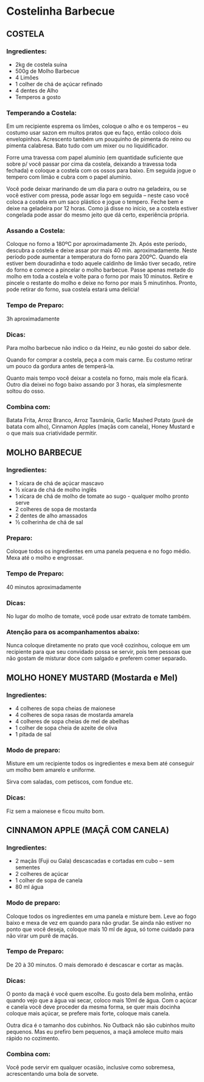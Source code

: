 # Costelinha Barbecue

## COSTELA

### Ingredientes:
- 2kg de costela suína
- 500g de Molho Barbecue
- 4 Limões
- 1 colher de chá de açúcar refinado
- 4 dentes de Alho
- Temperos a gosto

### Temperando a Costela:

Em um recipiente esprema os limões, coloque o alho e os temperos – eu costumo usar sazon em muitos pratos que eu faço, então coloco dois envelopinhos. Acrescento também um pouquinho de pimenta do reino ou pimenta calabresa. Bato tudo com um mixer ou no liquidificador.

Forre uma travessa com papel alumínio (em quantidade suficiente que sobre p/ você passar por cima da costela, deixando a travessa toda fechada)  e coloque a costela com os ossos para baixo. Em seguida jogue o tempero com limão e cubra com o papel alumínio.

Você pode deixar marinando de um dia para o outro na geladeira, ou se você estiver com pressa, pode assar logo em seguida – neste caso você coloca a costela em um saco plástico e jogue o tempero. Feche bem e deixe na geladeira por 12 horas. Como já disse no início, se a costela estiver congelada pode assar do mesmo jeito que dá certo, experiência própria.

### Assando a Costela:

Coloque no forno a 180ºC por aproximadamente 2h. Após este período, descubra a costela e deixe assar por mais 40 min. aproximadamente. Neste período pode aumentar a temperatura do forno para 200ºC. Quando ela estiver bem douradinha e todo aquele caldinho de limão tiver secado, retire do forno e comece a pincelar o molho barbecue. Passe apenas metade do molho em toda a costela e volte para o forno por mais 10 minutos. Retire e pincele o restante do molho e deixe no forno por mais 5 minutinhos. Pronto, pode retirar do forno, sua costela estará uma delícia!

### Tempo de Preparo:

3h aproximadamente

### Dicas:

Para molho barbecue não indico o da Heinz, eu não gostei do sabor dele.

Quando for comprar a costela, peça a com mais carne. Eu costumo retirar um pouco da gordura antes de temperá-la.

Quanto mais tempo você deixar a costela no forno, mais mole ela ficará. Outro dia deixei no fogo baixo assando por 3 horas, ela simplesmente soltou do osso.

### Combina com:

Batata Frita, Arroz Branco, Arroz Tasmânia, Garlic Mashed Potato (purê de batata com alho), Cinnamon Apples (maçãs com canela), Honey Mustard  e o que mais sua criatividade permitir.


## MOLHO BARBECUE

### Ingredientes:
- 1 xícara de chá de açúcar mascavo
- ½ xícara de chá de molho inglês
- 1 xícara de chá de molho de tomate ao sugo  - qualquer molho pronto serve
- 2 colheres de sopa de mostarda
- 2 dentes de alho amassados
- ½ colherinha de chá de sal

### Preparo:

Coloque todos os ingredientes em uma panela pequena e no fogo médio. Mexa até o molho e engrossar.

### Tempo de Preparo:

40 minutos aproximadamente

### Dicas:

No lugar do molho de tomate, você pode usar extrato de tomate também.


### Atenção para os acompanhamentos abaixo:
Nunca coloque diretamente no prato que você cozinhou, coloque em um recipiente para que seu convidado possa se servir, pois tem pessoas que não gostam de misturar doce com salgado e preferem comer separado.


## MOLHO HONEY MUSTARD (Mostarda e Mel)
### Ingredientes:
- 4 colheres de sopa cheias de maionese
- 4 colheres de sopa rasas de mostarda amarela
- 4 colheres de sopa cheias de mel de abelhas
- 1 colher de sopa cheia de azeite de oliva
- 1 pitada de sal

### Modo de preparo:

Misture em um recipiente todos os ingredientes e mexa bem até conseguir um molho bem amarelo e uniforme.

Sirva com saladas, com petiscos, com fondue etc.

### Dicas:
Fiz sem a maionese e ficou muito bom.


## CINNAMON APPLE (MAÇÃ COM CANELA)
### Ingredientes:
- 2 maçãs (Fuji ou Gala) descascadas e cortadas em cubo – sem sementes
- 2 colheres de açúcar
- 1 colher de sopa de canela
- 80 ml água

### Modo de preparo:

 Coloque todos os ingredientes em uma panela e misture bem. Leve ao fogo baixo e mexa de vez em quando para não grudar. Se ainda não estiver no ponto que você deseja, coloque mais 10 ml de água, só tome cuidado para não virar um purê de maçãs.

### Tempo de Preparo:

De 20 à 30 minutos. O mais demorado é descascar e cortar as maçãs.

### Dicas:

O ponto da maçã é você quem escolhe. Eu gosto dela bem molinha, então quando vejo que a água vai secar, coloco mais 10ml de água. Com o açúcar e canela você deve proceder da mesma forma, se quer mais docinha coloque mais açúcar, se prefere mais forte, coloque mais canela.

Outra dica é o tamanho dos cubinhos. No Outback  não são cubinhos muito pequenos. Mas eu prefiro bem pequenos, a maçã amolece muito mais rápido no cozimento.


### Combina com:

Você pode servir em qualquer ocasião, inclusive como sobremesa, acrescentando uma bola de sorvete.
